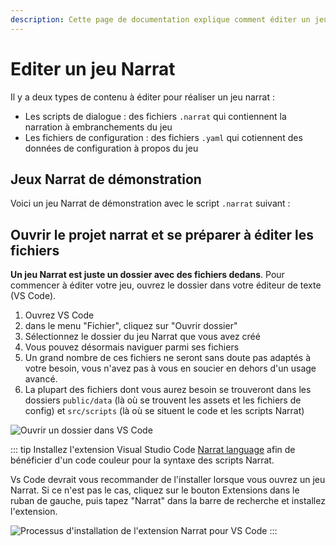 ```yaml
---
description: Cette page de documentation explique comment éditer un jeu Narrat
---
```


<script setup>
import NarratSnippetClient from '../components/NarratSnippetClient.vue';

const testDemoScript = `main:
  think player idle "Where am I..."
  set test (+ 1 2)
  set data.test (concat (add 1 2) "Hello, " (concat "nice" "World"))
  set data.test2 true
  // This is a comment

  choice:
    talk narrat idle "You just %{$data.test} woke up in some sort of game engine demo."
    "I'm in a game engine?":
      talk narrat idle "Yes, you're inside an example narrat game with the documentation website."
    "What?":
      talk narrat idle "Eh, you'll get it later."
  think player idle "I see..."
  jump testLabel2
testLabel2:
  "This is another label"
  
label3:
  "Hello"`;

const demoScript = `main:
  think player idle "Where am I..."
  choice:
    talk narrat idle "You just woke up in some sort of game engine demo."
    "I'm in a game engine?":
      talk narrat idle "Yes, you're inside an example narrat game with the documentation website."
    "What?":
      talk narrat idle "Eh, you'll get it later."
  think player idle "I see..."`;
</script>

# Editer un jeu Narrat

Il y a deux types de contenu à éditer pour réaliser un jeu narrat :

- Les scripts de dialogue : des fichiers `.narrat` qui contiennent la narration à embranchements du jeu
- Les fichiers de configuration : des fichiers `.yaml` qui cotiennent des données de configuration à propos du jeu

## Jeux Narrat de démonstration

Voici un jeu Narrat de démonstration avec le script `.narrat` suivant :

<NarratSnippetClient :scriptContent="demoScript" :autoJumpOnChange="true" :codeHeight="300" />

## Ouvrir le projet narrat et se préparer à éditer les fichiers

**Un jeu Narrat est juste un dossier avec des fichiers dedans**. Pour commencer à éditer votre jeu, ouvrez le dossier dans votre éditeur de texte (VS Code).

1. Ouvrez VS Code
2. dans le menu "Fichier", cliquez sur "Ouvrir dossier"
3. Sélectionnez le dossier du jeu Narrat que vous avez créé
4. Vous pouvez désormais naviguer parmi ses fichiers
5. Un grand nombre de ces fichiers ne seront sans doute pas adaptés à votre besoin, vous n'avez pas à vous en soucier en dehors d'un usage avancé.
6. La plupart des fichiers dont vous aurez besoin se trouveront dans les dossiers `public/data` (là où se trouvent les assets et les fichiers de config) et `src/scripts` (là où se situent le code et les scripts Narrat)

![Ouvrir un dossier dans VS Code](./get-started/open-folder.png)

::: tip
Installez l'extension Visual Studio Code [Narrat language](https://marketplace.visualstudio.com/items?itemName=NarratEngine.language-narrat) afin de bénéficier d'un code couleur pour la syntaxe des scripts Narrat.

Vs Code devrait vous recommander de l'installer lorsque vous ouvrez un jeu Narrat. Si ce n'est pas le cas, cliquez sur le bouton Extensions dans le ruban de gauche, puis tapez "Narrat" dans la barre de recherche et installez l'extension.

![Processus d'installation de l'extension Narrat pour VS Code](./get-started/narrat-extension.png)
:::
